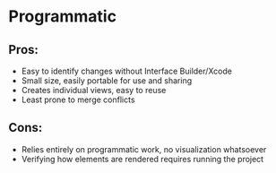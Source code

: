 #  Programmatic

## Pros:

* Easy to identify changes without Interface Builder/Xcode
* Small size, easily portable for use and sharing
* Creates individual views, easy to reuse
* Least prone to merge conflicts

## Cons:

* Relies entirely on programmatic work, no visualization whatsoever
* Verifying how elements are rendered requires running the project
